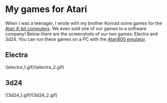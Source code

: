 <!-- -*- coding: utf-8 -*- -->

# My games for Atari

When I was a teenager, I wrote with my brother Konrad some games for
the [Atari 8-bit
computers](http://en.wikipedia.org/wiki/Atari_8-bit_family).  We even
sold one of our games to a software company!  Below there are the
screenshots of our two games: Electra and 3d24.  You can run these
games on a PC with the [Atari800 emulator](https://atari800.github.io/).

## Electra

!(electra_1.gif)!(electra_2.gif)

## 3d24

!(3d24_1.gif)!(3d24_2.gif)
